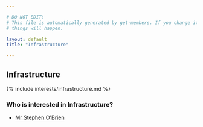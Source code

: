 ```yaml
---

# DO NOT EDIT!
# This file is automatically generated by get-members. If you change it, bad
# things will happen.

layout: default
title: "Infrastructure"

---
```


## Infrastructure

{% include interests/infrastructure.md %}

### Who is interested in Infrastructure?


* [Mr Stephen O'Brien](/members/mr-stephen-obrien.html)
